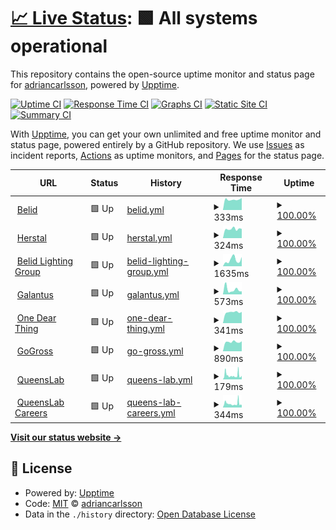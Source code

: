 # [📈 Live Status](https://adriancarlsson.github.io/uptime-adrian): <!--live status--> **🟩 All systems operational**

This repository contains the open-source uptime monitor and status page for [adriancarlsson](https://adriancarlsson.github.io/uptime-adrian), powered by [Upptime](https://github.com/upptime/upptime).

[![Uptime CI](https://github.com/adriancarlsson/uptime-adrian/workflows/Uptime%20CI/badge.svg)](https://github.com/adriancarlsson/uptime-adrian/actions?query=workflow%3A%22Uptime+CI%22)
[![Response Time CI](https://github.com/adriancarlsson/uptime-adrian/workflows/Response%20Time%20CI/badge.svg)](https://github.com/adriancarlsson/uptime-adrian/actions?query=workflow%3A%22Response+Time+CI%22)
[![Graphs CI](https://github.com/adriancarlsson/uptime-adrian/workflows/Graphs%20CI/badge.svg)](https://github.com/adriancarlsson/uptime-adrian/actions?query=workflow%3A%22Graphs+CI%22)
[![Static Site CI](https://github.com/adriancarlsson/uptime-adrian/workflows/Static%20Site%20CI/badge.svg)](https://github.com/adriancarlsson/uptime-adrian/actions?query=workflow%3A%22Static+Site+CI%22)
[![Summary CI](https://github.com/adriancarlsson/uptime-adrian/workflows/Summary%20CI/badge.svg)](https://github.com/adriancarlsson/uptime-adrian/actions?query=workflow%3A%22Summary+CI%22)

With [Upptime](https://upptime.js.org), you can get your own unlimited and free uptime monitor and status page, powered entirely by a GitHub repository. We use [Issues](https://github.com/adriancarlsson/uptime-adrian/issues) as incident reports, [Actions](https://github.com/adriancarlsson/uptime-adrian/actions) as uptime monitors, and [Pages](https://adriancarlsson.github.io/uptime-adrian) for the status page.

<!--start: status pages-->
<!-- This summary is generated by Upptime (https://github.com/upptime/upptime) -->
<!-- Do not edit this manually, your changes will be overwritten -->
<!-- prettier-ignore -->
| URL | Status | History | Response Time | Uptime |
| --- | ------ | ------- | ------------- | ------ |
| <img alt="" src="https://icons.duckduckgo.com/ip3/www.belid.se.ico" height="13"> [Belid](https://www.belid.se/sv-se) | 🟩 Up | [belid.yml](https://github.com/adriancarlsson/uptime-adrian/commits/HEAD/history/belid.yml) | <details><summary><img alt="Response time graph" src="./graphs/belid/response-time-week.png" height="20"> 333ms</summary><br><a href="https://adriancarlsson.github.io/uptime-adrian/history/belid"><img alt="Response time 333" src="https://img.shields.io/endpoint?url=https%3A%2F%2Fraw.githubusercontent.com%2Fadriancarlsson%2Fuptime-adrian%2FHEAD%2Fapi%2Fbelid%2Fresponse-time.json"></a><br><a href="https://adriancarlsson.github.io/uptime-adrian/history/belid"><img alt="24-hour response time 333" src="https://img.shields.io/endpoint?url=https%3A%2F%2Fraw.githubusercontent.com%2Fadriancarlsson%2Fuptime-adrian%2FHEAD%2Fapi%2Fbelid%2Fresponse-time-day.json"></a><br><a href="https://adriancarlsson.github.io/uptime-adrian/history/belid"><img alt="7-day response time 333" src="https://img.shields.io/endpoint?url=https%3A%2F%2Fraw.githubusercontent.com%2Fadriancarlsson%2Fuptime-adrian%2FHEAD%2Fapi%2Fbelid%2Fresponse-time-week.json"></a><br><a href="https://adriancarlsson.github.io/uptime-adrian/history/belid"><img alt="30-day response time 333" src="https://img.shields.io/endpoint?url=https%3A%2F%2Fraw.githubusercontent.com%2Fadriancarlsson%2Fuptime-adrian%2FHEAD%2Fapi%2Fbelid%2Fresponse-time-month.json"></a><br><a href="https://adriancarlsson.github.io/uptime-adrian/history/belid"><img alt="1-year response time 333" src="https://img.shields.io/endpoint?url=https%3A%2F%2Fraw.githubusercontent.com%2Fadriancarlsson%2Fuptime-adrian%2FHEAD%2Fapi%2Fbelid%2Fresponse-time-year.json"></a></details> | <details><summary><a href="https://adriancarlsson.github.io/uptime-adrian/history/belid">100.00%</a></summary><a href="https://adriancarlsson.github.io/uptime-adrian/history/belid"><img alt="All-time uptime 100.00%" src="https://img.shields.io/endpoint?url=https%3A%2F%2Fraw.githubusercontent.com%2Fadriancarlsson%2Fuptime-adrian%2FHEAD%2Fapi%2Fbelid%2Fuptime.json"></a><br><a href="https://adriancarlsson.github.io/uptime-adrian/history/belid"><img alt="24-hour uptime 100.00%" src="https://img.shields.io/endpoint?url=https%3A%2F%2Fraw.githubusercontent.com%2Fadriancarlsson%2Fuptime-adrian%2FHEAD%2Fapi%2Fbelid%2Fuptime-day.json"></a><br><a href="https://adriancarlsson.github.io/uptime-adrian/history/belid"><img alt="7-day uptime 100.00%" src="https://img.shields.io/endpoint?url=https%3A%2F%2Fraw.githubusercontent.com%2Fadriancarlsson%2Fuptime-adrian%2FHEAD%2Fapi%2Fbelid%2Fuptime-week.json"></a><br><a href="https://adriancarlsson.github.io/uptime-adrian/history/belid"><img alt="30-day uptime 100.00%" src="https://img.shields.io/endpoint?url=https%3A%2F%2Fraw.githubusercontent.com%2Fadriancarlsson%2Fuptime-adrian%2FHEAD%2Fapi%2Fbelid%2Fuptime-month.json"></a><br><a href="https://adriancarlsson.github.io/uptime-adrian/history/belid"><img alt="1-year uptime 100.00%" src="https://img.shields.io/endpoint?url=https%3A%2F%2Fraw.githubusercontent.com%2Fadriancarlsson%2Fuptime-adrian%2FHEAD%2Fapi%2Fbelid%2Fuptime-year.json"></a></details>
| <img alt="" src="https://icons.duckduckgo.com/ip3/www.herstal.dk.ico" height="13"> [Herstal](https://www.herstal.dk) | 🟩 Up | [herstal.yml](https://github.com/adriancarlsson/uptime-adrian/commits/HEAD/history/herstal.yml) | <details><summary><img alt="Response time graph" src="./graphs/herstal/response-time-week.png" height="20"> 324ms</summary><br><a href="https://adriancarlsson.github.io/uptime-adrian/history/herstal"><img alt="Response time 324" src="https://img.shields.io/endpoint?url=https%3A%2F%2Fraw.githubusercontent.com%2Fadriancarlsson%2Fuptime-adrian%2FHEAD%2Fapi%2Fherstal%2Fresponse-time.json"></a><br><a href="https://adriancarlsson.github.io/uptime-adrian/history/herstal"><img alt="24-hour response time 324" src="https://img.shields.io/endpoint?url=https%3A%2F%2Fraw.githubusercontent.com%2Fadriancarlsson%2Fuptime-adrian%2FHEAD%2Fapi%2Fherstal%2Fresponse-time-day.json"></a><br><a href="https://adriancarlsson.github.io/uptime-adrian/history/herstal"><img alt="7-day response time 324" src="https://img.shields.io/endpoint?url=https%3A%2F%2Fraw.githubusercontent.com%2Fadriancarlsson%2Fuptime-adrian%2FHEAD%2Fapi%2Fherstal%2Fresponse-time-week.json"></a><br><a href="https://adriancarlsson.github.io/uptime-adrian/history/herstal"><img alt="30-day response time 324" src="https://img.shields.io/endpoint?url=https%3A%2F%2Fraw.githubusercontent.com%2Fadriancarlsson%2Fuptime-adrian%2FHEAD%2Fapi%2Fherstal%2Fresponse-time-month.json"></a><br><a href="https://adriancarlsson.github.io/uptime-adrian/history/herstal"><img alt="1-year response time 324" src="https://img.shields.io/endpoint?url=https%3A%2F%2Fraw.githubusercontent.com%2Fadriancarlsson%2Fuptime-adrian%2FHEAD%2Fapi%2Fherstal%2Fresponse-time-year.json"></a></details> | <details><summary><a href="https://adriancarlsson.github.io/uptime-adrian/history/herstal">100.00%</a></summary><a href="https://adriancarlsson.github.io/uptime-adrian/history/herstal"><img alt="All-time uptime 100.00%" src="https://img.shields.io/endpoint?url=https%3A%2F%2Fraw.githubusercontent.com%2Fadriancarlsson%2Fuptime-adrian%2FHEAD%2Fapi%2Fherstal%2Fuptime.json"></a><br><a href="https://adriancarlsson.github.io/uptime-adrian/history/herstal"><img alt="24-hour uptime 100.00%" src="https://img.shields.io/endpoint?url=https%3A%2F%2Fraw.githubusercontent.com%2Fadriancarlsson%2Fuptime-adrian%2FHEAD%2Fapi%2Fherstal%2Fuptime-day.json"></a><br><a href="https://adriancarlsson.github.io/uptime-adrian/history/herstal"><img alt="7-day uptime 100.00%" src="https://img.shields.io/endpoint?url=https%3A%2F%2Fraw.githubusercontent.com%2Fadriancarlsson%2Fuptime-adrian%2FHEAD%2Fapi%2Fherstal%2Fuptime-week.json"></a><br><a href="https://adriancarlsson.github.io/uptime-adrian/history/herstal"><img alt="30-day uptime 100.00%" src="https://img.shields.io/endpoint?url=https%3A%2F%2Fraw.githubusercontent.com%2Fadriancarlsson%2Fuptime-adrian%2FHEAD%2Fapi%2Fherstal%2Fuptime-month.json"></a><br><a href="https://adriancarlsson.github.io/uptime-adrian/history/herstal"><img alt="1-year uptime 100.00%" src="https://img.shields.io/endpoint?url=https%3A%2F%2Fraw.githubusercontent.com%2Fadriancarlsson%2Fuptime-adrian%2FHEAD%2Fapi%2Fherstal%2Fuptime-year.json"></a></details>
| <img alt="" src="https://icons.duckduckgo.com/ip3/www.belidlightinggroup.com.ico" height="13"> [Belid Lighting Group](https://www.belidlightinggroup.com/sv-se) | 🟩 Up | [belid-lighting-group.yml](https://github.com/adriancarlsson/uptime-adrian/commits/HEAD/history/belid-lighting-group.yml) | <details><summary><img alt="Response time graph" src="./graphs/belid-lighting-group/response-time-week.png" height="20"> 1635ms</summary><br><a href="https://adriancarlsson.github.io/uptime-adrian/history/belid-lighting-group"><img alt="Response time 1635" src="https://img.shields.io/endpoint?url=https%3A%2F%2Fraw.githubusercontent.com%2Fadriancarlsson%2Fuptime-adrian%2FHEAD%2Fapi%2Fbelid-lighting-group%2Fresponse-time.json"></a><br><a href="https://adriancarlsson.github.io/uptime-adrian/history/belid-lighting-group"><img alt="24-hour response time 1635" src="https://img.shields.io/endpoint?url=https%3A%2F%2Fraw.githubusercontent.com%2Fadriancarlsson%2Fuptime-adrian%2FHEAD%2Fapi%2Fbelid-lighting-group%2Fresponse-time-day.json"></a><br><a href="https://adriancarlsson.github.io/uptime-adrian/history/belid-lighting-group"><img alt="7-day response time 1635" src="https://img.shields.io/endpoint?url=https%3A%2F%2Fraw.githubusercontent.com%2Fadriancarlsson%2Fuptime-adrian%2FHEAD%2Fapi%2Fbelid-lighting-group%2Fresponse-time-week.json"></a><br><a href="https://adriancarlsson.github.io/uptime-adrian/history/belid-lighting-group"><img alt="30-day response time 1635" src="https://img.shields.io/endpoint?url=https%3A%2F%2Fraw.githubusercontent.com%2Fadriancarlsson%2Fuptime-adrian%2FHEAD%2Fapi%2Fbelid-lighting-group%2Fresponse-time-month.json"></a><br><a href="https://adriancarlsson.github.io/uptime-adrian/history/belid-lighting-group"><img alt="1-year response time 1635" src="https://img.shields.io/endpoint?url=https%3A%2F%2Fraw.githubusercontent.com%2Fadriancarlsson%2Fuptime-adrian%2FHEAD%2Fapi%2Fbelid-lighting-group%2Fresponse-time-year.json"></a></details> | <details><summary><a href="https://adriancarlsson.github.io/uptime-adrian/history/belid-lighting-group">100.00%</a></summary><a href="https://adriancarlsson.github.io/uptime-adrian/history/belid-lighting-group"><img alt="All-time uptime 100.00%" src="https://img.shields.io/endpoint?url=https%3A%2F%2Fraw.githubusercontent.com%2Fadriancarlsson%2Fuptime-adrian%2FHEAD%2Fapi%2Fbelid-lighting-group%2Fuptime.json"></a><br><a href="https://adriancarlsson.github.io/uptime-adrian/history/belid-lighting-group"><img alt="24-hour uptime 100.00%" src="https://img.shields.io/endpoint?url=https%3A%2F%2Fraw.githubusercontent.com%2Fadriancarlsson%2Fuptime-adrian%2FHEAD%2Fapi%2Fbelid-lighting-group%2Fuptime-day.json"></a><br><a href="https://adriancarlsson.github.io/uptime-adrian/history/belid-lighting-group"><img alt="7-day uptime 100.00%" src="https://img.shields.io/endpoint?url=https%3A%2F%2Fraw.githubusercontent.com%2Fadriancarlsson%2Fuptime-adrian%2FHEAD%2Fapi%2Fbelid-lighting-group%2Fuptime-week.json"></a><br><a href="https://adriancarlsson.github.io/uptime-adrian/history/belid-lighting-group"><img alt="30-day uptime 100.00%" src="https://img.shields.io/endpoint?url=https%3A%2F%2Fraw.githubusercontent.com%2Fadriancarlsson%2Fuptime-adrian%2FHEAD%2Fapi%2Fbelid-lighting-group%2Fuptime-month.json"></a><br><a href="https://adriancarlsson.github.io/uptime-adrian/history/belid-lighting-group"><img alt="1-year uptime 100.00%" src="https://img.shields.io/endpoint?url=https%3A%2F%2Fraw.githubusercontent.com%2Fadriancarlsson%2Fuptime-adrian%2FHEAD%2Fapi%2Fbelid-lighting-group%2Fuptime-year.json"></a></details>
| <img alt="" src="https://icons.duckduckgo.com/ip3/www.galantus.se.ico" height="13"> [Galantus](https://www.galantus.se) | 🟩 Up | [galantus.yml](https://github.com/adriancarlsson/uptime-adrian/commits/HEAD/history/galantus.yml) | <details><summary><img alt="Response time graph" src="./graphs/galantus/response-time-week.png" height="20"> 573ms</summary><br><a href="https://adriancarlsson.github.io/uptime-adrian/history/galantus"><img alt="Response time 573" src="https://img.shields.io/endpoint?url=https%3A%2F%2Fraw.githubusercontent.com%2Fadriancarlsson%2Fuptime-adrian%2FHEAD%2Fapi%2Fgalantus%2Fresponse-time.json"></a><br><a href="https://adriancarlsson.github.io/uptime-adrian/history/galantus"><img alt="24-hour response time 573" src="https://img.shields.io/endpoint?url=https%3A%2F%2Fraw.githubusercontent.com%2Fadriancarlsson%2Fuptime-adrian%2FHEAD%2Fapi%2Fgalantus%2Fresponse-time-day.json"></a><br><a href="https://adriancarlsson.github.io/uptime-adrian/history/galantus"><img alt="7-day response time 573" src="https://img.shields.io/endpoint?url=https%3A%2F%2Fraw.githubusercontent.com%2Fadriancarlsson%2Fuptime-adrian%2FHEAD%2Fapi%2Fgalantus%2Fresponse-time-week.json"></a><br><a href="https://adriancarlsson.github.io/uptime-adrian/history/galantus"><img alt="30-day response time 573" src="https://img.shields.io/endpoint?url=https%3A%2F%2Fraw.githubusercontent.com%2Fadriancarlsson%2Fuptime-adrian%2FHEAD%2Fapi%2Fgalantus%2Fresponse-time-month.json"></a><br><a href="https://adriancarlsson.github.io/uptime-adrian/history/galantus"><img alt="1-year response time 573" src="https://img.shields.io/endpoint?url=https%3A%2F%2Fraw.githubusercontent.com%2Fadriancarlsson%2Fuptime-adrian%2FHEAD%2Fapi%2Fgalantus%2Fresponse-time-year.json"></a></details> | <details><summary><a href="https://adriancarlsson.github.io/uptime-adrian/history/galantus">100.00%</a></summary><a href="https://adriancarlsson.github.io/uptime-adrian/history/galantus"><img alt="All-time uptime 100.00%" src="https://img.shields.io/endpoint?url=https%3A%2F%2Fraw.githubusercontent.com%2Fadriancarlsson%2Fuptime-adrian%2FHEAD%2Fapi%2Fgalantus%2Fuptime.json"></a><br><a href="https://adriancarlsson.github.io/uptime-adrian/history/galantus"><img alt="24-hour uptime 100.00%" src="https://img.shields.io/endpoint?url=https%3A%2F%2Fraw.githubusercontent.com%2Fadriancarlsson%2Fuptime-adrian%2FHEAD%2Fapi%2Fgalantus%2Fuptime-day.json"></a><br><a href="https://adriancarlsson.github.io/uptime-adrian/history/galantus"><img alt="7-day uptime 100.00%" src="https://img.shields.io/endpoint?url=https%3A%2F%2Fraw.githubusercontent.com%2Fadriancarlsson%2Fuptime-adrian%2FHEAD%2Fapi%2Fgalantus%2Fuptime-week.json"></a><br><a href="https://adriancarlsson.github.io/uptime-adrian/history/galantus"><img alt="30-day uptime 100.00%" src="https://img.shields.io/endpoint?url=https%3A%2F%2Fraw.githubusercontent.com%2Fadriancarlsson%2Fuptime-adrian%2FHEAD%2Fapi%2Fgalantus%2Fuptime-month.json"></a><br><a href="https://adriancarlsson.github.io/uptime-adrian/history/galantus"><img alt="1-year uptime 100.00%" src="https://img.shields.io/endpoint?url=https%3A%2F%2Fraw.githubusercontent.com%2Fadriancarlsson%2Fuptime-adrian%2FHEAD%2Fapi%2Fgalantus%2Fuptime-year.json"></a></details>
| <img alt="" src="https://icons.duckduckgo.com/ip3/onedearthing.com.ico" height="13"> [One Dear Thing](https://onedearthing.com) | 🟩 Up | [one-dear-thing.yml](https://github.com/adriancarlsson/uptime-adrian/commits/HEAD/history/one-dear-thing.yml) | <details><summary><img alt="Response time graph" src="./graphs/one-dear-thing/response-time-week.png" height="20"> 341ms</summary><br><a href="https://adriancarlsson.github.io/uptime-adrian/history/one-dear-thing"><img alt="Response time 341" src="https://img.shields.io/endpoint?url=https%3A%2F%2Fraw.githubusercontent.com%2Fadriancarlsson%2Fuptime-adrian%2FHEAD%2Fapi%2Fone-dear-thing%2Fresponse-time.json"></a><br><a href="https://adriancarlsson.github.io/uptime-adrian/history/one-dear-thing"><img alt="24-hour response time 341" src="https://img.shields.io/endpoint?url=https%3A%2F%2Fraw.githubusercontent.com%2Fadriancarlsson%2Fuptime-adrian%2FHEAD%2Fapi%2Fone-dear-thing%2Fresponse-time-day.json"></a><br><a href="https://adriancarlsson.github.io/uptime-adrian/history/one-dear-thing"><img alt="7-day response time 341" src="https://img.shields.io/endpoint?url=https%3A%2F%2Fraw.githubusercontent.com%2Fadriancarlsson%2Fuptime-adrian%2FHEAD%2Fapi%2Fone-dear-thing%2Fresponse-time-week.json"></a><br><a href="https://adriancarlsson.github.io/uptime-adrian/history/one-dear-thing"><img alt="30-day response time 341" src="https://img.shields.io/endpoint?url=https%3A%2F%2Fraw.githubusercontent.com%2Fadriancarlsson%2Fuptime-adrian%2FHEAD%2Fapi%2Fone-dear-thing%2Fresponse-time-month.json"></a><br><a href="https://adriancarlsson.github.io/uptime-adrian/history/one-dear-thing"><img alt="1-year response time 341" src="https://img.shields.io/endpoint?url=https%3A%2F%2Fraw.githubusercontent.com%2Fadriancarlsson%2Fuptime-adrian%2FHEAD%2Fapi%2Fone-dear-thing%2Fresponse-time-year.json"></a></details> | <details><summary><a href="https://adriancarlsson.github.io/uptime-adrian/history/one-dear-thing">100.00%</a></summary><a href="https://adriancarlsson.github.io/uptime-adrian/history/one-dear-thing"><img alt="All-time uptime 100.00%" src="https://img.shields.io/endpoint?url=https%3A%2F%2Fraw.githubusercontent.com%2Fadriancarlsson%2Fuptime-adrian%2FHEAD%2Fapi%2Fone-dear-thing%2Fuptime.json"></a><br><a href="https://adriancarlsson.github.io/uptime-adrian/history/one-dear-thing"><img alt="24-hour uptime 100.00%" src="https://img.shields.io/endpoint?url=https%3A%2F%2Fraw.githubusercontent.com%2Fadriancarlsson%2Fuptime-adrian%2FHEAD%2Fapi%2Fone-dear-thing%2Fuptime-day.json"></a><br><a href="https://adriancarlsson.github.io/uptime-adrian/history/one-dear-thing"><img alt="7-day uptime 100.00%" src="https://img.shields.io/endpoint?url=https%3A%2F%2Fraw.githubusercontent.com%2Fadriancarlsson%2Fuptime-adrian%2FHEAD%2Fapi%2Fone-dear-thing%2Fuptime-week.json"></a><br><a href="https://adriancarlsson.github.io/uptime-adrian/history/one-dear-thing"><img alt="30-day uptime 100.00%" src="https://img.shields.io/endpoint?url=https%3A%2F%2Fraw.githubusercontent.com%2Fadriancarlsson%2Fuptime-adrian%2FHEAD%2Fapi%2Fone-dear-thing%2Fuptime-month.json"></a><br><a href="https://adriancarlsson.github.io/uptime-adrian/history/one-dear-thing"><img alt="1-year uptime 100.00%" src="https://img.shields.io/endpoint?url=https%3A%2F%2Fraw.githubusercontent.com%2Fadriancarlsson%2Fuptime-adrian%2FHEAD%2Fapi%2Fone-dear-thing%2Fuptime-year.json"></a></details>
| <img alt="" src="https://icons.duckduckgo.com/ip3/gogross.se.ico" height="13"> [GoGross](https://gogross.se) | 🟩 Up | [go-gross.yml](https://github.com/adriancarlsson/uptime-adrian/commits/HEAD/history/go-gross.yml) | <details><summary><img alt="Response time graph" src="./graphs/go-gross/response-time-week.png" height="20"> 890ms</summary><br><a href="https://adriancarlsson.github.io/uptime-adrian/history/go-gross"><img alt="Response time 890" src="https://img.shields.io/endpoint?url=https%3A%2F%2Fraw.githubusercontent.com%2Fadriancarlsson%2Fuptime-adrian%2FHEAD%2Fapi%2Fgo-gross%2Fresponse-time.json"></a><br><a href="https://adriancarlsson.github.io/uptime-adrian/history/go-gross"><img alt="24-hour response time 890" src="https://img.shields.io/endpoint?url=https%3A%2F%2Fraw.githubusercontent.com%2Fadriancarlsson%2Fuptime-adrian%2FHEAD%2Fapi%2Fgo-gross%2Fresponse-time-day.json"></a><br><a href="https://adriancarlsson.github.io/uptime-adrian/history/go-gross"><img alt="7-day response time 890" src="https://img.shields.io/endpoint?url=https%3A%2F%2Fraw.githubusercontent.com%2Fadriancarlsson%2Fuptime-adrian%2FHEAD%2Fapi%2Fgo-gross%2Fresponse-time-week.json"></a><br><a href="https://adriancarlsson.github.io/uptime-adrian/history/go-gross"><img alt="30-day response time 890" src="https://img.shields.io/endpoint?url=https%3A%2F%2Fraw.githubusercontent.com%2Fadriancarlsson%2Fuptime-adrian%2FHEAD%2Fapi%2Fgo-gross%2Fresponse-time-month.json"></a><br><a href="https://adriancarlsson.github.io/uptime-adrian/history/go-gross"><img alt="1-year response time 890" src="https://img.shields.io/endpoint?url=https%3A%2F%2Fraw.githubusercontent.com%2Fadriancarlsson%2Fuptime-adrian%2FHEAD%2Fapi%2Fgo-gross%2Fresponse-time-year.json"></a></details> | <details><summary><a href="https://adriancarlsson.github.io/uptime-adrian/history/go-gross">100.00%</a></summary><a href="https://adriancarlsson.github.io/uptime-adrian/history/go-gross"><img alt="All-time uptime 100.00%" src="https://img.shields.io/endpoint?url=https%3A%2F%2Fraw.githubusercontent.com%2Fadriancarlsson%2Fuptime-adrian%2FHEAD%2Fapi%2Fgo-gross%2Fuptime.json"></a><br><a href="https://adriancarlsson.github.io/uptime-adrian/history/go-gross"><img alt="24-hour uptime 100.00%" src="https://img.shields.io/endpoint?url=https%3A%2F%2Fraw.githubusercontent.com%2Fadriancarlsson%2Fuptime-adrian%2FHEAD%2Fapi%2Fgo-gross%2Fuptime-day.json"></a><br><a href="https://adriancarlsson.github.io/uptime-adrian/history/go-gross"><img alt="7-day uptime 100.00%" src="https://img.shields.io/endpoint?url=https%3A%2F%2Fraw.githubusercontent.com%2Fadriancarlsson%2Fuptime-adrian%2FHEAD%2Fapi%2Fgo-gross%2Fuptime-week.json"></a><br><a href="https://adriancarlsson.github.io/uptime-adrian/history/go-gross"><img alt="30-day uptime 100.00%" src="https://img.shields.io/endpoint?url=https%3A%2F%2Fraw.githubusercontent.com%2Fadriancarlsson%2Fuptime-adrian%2FHEAD%2Fapi%2Fgo-gross%2Fuptime-month.json"></a><br><a href="https://adriancarlsson.github.io/uptime-adrian/history/go-gross"><img alt="1-year uptime 100.00%" src="https://img.shields.io/endpoint?url=https%3A%2F%2Fraw.githubusercontent.com%2Fadriancarlsson%2Fuptime-adrian%2FHEAD%2Fapi%2Fgo-gross%2Fuptime-year.json"></a></details>
| <img alt="" src="https://icons.duckduckgo.com/ip3/www.queenslab.co.ico" height="13"> [QueensLab](https://www.queenslab.co) | 🟩 Up | [queens-lab.yml](https://github.com/adriancarlsson/uptime-adrian/commits/HEAD/history/queens-lab.yml) | <details><summary><img alt="Response time graph" src="./graphs/queens-lab/response-time-week.png" height="20"> 179ms</summary><br><a href="https://adriancarlsson.github.io/uptime-adrian/history/queens-lab"><img alt="Response time 179" src="https://img.shields.io/endpoint?url=https%3A%2F%2Fraw.githubusercontent.com%2Fadriancarlsson%2Fuptime-adrian%2FHEAD%2Fapi%2Fqueens-lab%2Fresponse-time.json"></a><br><a href="https://adriancarlsson.github.io/uptime-adrian/history/queens-lab"><img alt="24-hour response time 160" src="https://img.shields.io/endpoint?url=https%3A%2F%2Fraw.githubusercontent.com%2Fadriancarlsson%2Fuptime-adrian%2FHEAD%2Fapi%2Fqueens-lab%2Fresponse-time-day.json"></a><br><a href="https://adriancarlsson.github.io/uptime-adrian/history/queens-lab"><img alt="7-day response time 179" src="https://img.shields.io/endpoint?url=https%3A%2F%2Fraw.githubusercontent.com%2Fadriancarlsson%2Fuptime-adrian%2FHEAD%2Fapi%2Fqueens-lab%2Fresponse-time-week.json"></a><br><a href="https://adriancarlsson.github.io/uptime-adrian/history/queens-lab"><img alt="30-day response time 179" src="https://img.shields.io/endpoint?url=https%3A%2F%2Fraw.githubusercontent.com%2Fadriancarlsson%2Fuptime-adrian%2FHEAD%2Fapi%2Fqueens-lab%2Fresponse-time-month.json"></a><br><a href="https://adriancarlsson.github.io/uptime-adrian/history/queens-lab"><img alt="1-year response time 179" src="https://img.shields.io/endpoint?url=https%3A%2F%2Fraw.githubusercontent.com%2Fadriancarlsson%2Fuptime-adrian%2FHEAD%2Fapi%2Fqueens-lab%2Fresponse-time-year.json"></a></details> | <details><summary><a href="https://adriancarlsson.github.io/uptime-adrian/history/queens-lab">100.00%</a></summary><a href="https://adriancarlsson.github.io/uptime-adrian/history/queens-lab"><img alt="All-time uptime 100.00%" src="https://img.shields.io/endpoint?url=https%3A%2F%2Fraw.githubusercontent.com%2Fadriancarlsson%2Fuptime-adrian%2FHEAD%2Fapi%2Fqueens-lab%2Fuptime.json"></a><br><a href="https://adriancarlsson.github.io/uptime-adrian/history/queens-lab"><img alt="24-hour uptime 100.00%" src="https://img.shields.io/endpoint?url=https%3A%2F%2Fraw.githubusercontent.com%2Fadriancarlsson%2Fuptime-adrian%2FHEAD%2Fapi%2Fqueens-lab%2Fuptime-day.json"></a><br><a href="https://adriancarlsson.github.io/uptime-adrian/history/queens-lab"><img alt="7-day uptime 100.00%" src="https://img.shields.io/endpoint?url=https%3A%2F%2Fraw.githubusercontent.com%2Fadriancarlsson%2Fuptime-adrian%2FHEAD%2Fapi%2Fqueens-lab%2Fuptime-week.json"></a><br><a href="https://adriancarlsson.github.io/uptime-adrian/history/queens-lab"><img alt="30-day uptime 100.00%" src="https://img.shields.io/endpoint?url=https%3A%2F%2Fraw.githubusercontent.com%2Fadriancarlsson%2Fuptime-adrian%2FHEAD%2Fapi%2Fqueens-lab%2Fuptime-month.json"></a><br><a href="https://adriancarlsson.github.io/uptime-adrian/history/queens-lab"><img alt="1-year uptime 100.00%" src="https://img.shields.io/endpoint?url=https%3A%2F%2Fraw.githubusercontent.com%2Fadriancarlsson%2Fuptime-adrian%2FHEAD%2Fapi%2Fqueens-lab%2Fuptime-year.json"></a></details>
| <img alt="" src="https://icons.duckduckgo.com/ip3/join.queenslab.se.ico" height="13"> [QueensLab Careers](https://join.queenslab.se) | 🟩 Up | [queens-lab-careers.yml](https://github.com/adriancarlsson/uptime-adrian/commits/HEAD/history/queens-lab-careers.yml) | <details><summary><img alt="Response time graph" src="./graphs/queens-lab-careers/response-time-week.png" height="20"> 344ms</summary><br><a href="https://adriancarlsson.github.io/uptime-adrian/history/queens-lab-careers"><img alt="Response time 344" src="https://img.shields.io/endpoint?url=https%3A%2F%2Fraw.githubusercontent.com%2Fadriancarlsson%2Fuptime-adrian%2FHEAD%2Fapi%2Fqueens-lab-careers%2Fresponse-time.json"></a><br><a href="https://adriancarlsson.github.io/uptime-adrian/history/queens-lab-careers"><img alt="24-hour response time 321" src="https://img.shields.io/endpoint?url=https%3A%2F%2Fraw.githubusercontent.com%2Fadriancarlsson%2Fuptime-adrian%2FHEAD%2Fapi%2Fqueens-lab-careers%2Fresponse-time-day.json"></a><br><a href="https://adriancarlsson.github.io/uptime-adrian/history/queens-lab-careers"><img alt="7-day response time 344" src="https://img.shields.io/endpoint?url=https%3A%2F%2Fraw.githubusercontent.com%2Fadriancarlsson%2Fuptime-adrian%2FHEAD%2Fapi%2Fqueens-lab-careers%2Fresponse-time-week.json"></a><br><a href="https://adriancarlsson.github.io/uptime-adrian/history/queens-lab-careers"><img alt="30-day response time 344" src="https://img.shields.io/endpoint?url=https%3A%2F%2Fraw.githubusercontent.com%2Fadriancarlsson%2Fuptime-adrian%2FHEAD%2Fapi%2Fqueens-lab-careers%2Fresponse-time-month.json"></a><br><a href="https://adriancarlsson.github.io/uptime-adrian/history/queens-lab-careers"><img alt="1-year response time 344" src="https://img.shields.io/endpoint?url=https%3A%2F%2Fraw.githubusercontent.com%2Fadriancarlsson%2Fuptime-adrian%2FHEAD%2Fapi%2Fqueens-lab-careers%2Fresponse-time-year.json"></a></details> | <details><summary><a href="https://adriancarlsson.github.io/uptime-adrian/history/queens-lab-careers">100.00%</a></summary><a href="https://adriancarlsson.github.io/uptime-adrian/history/queens-lab-careers"><img alt="All-time uptime 100.00%" src="https://img.shields.io/endpoint?url=https%3A%2F%2Fraw.githubusercontent.com%2Fadriancarlsson%2Fuptime-adrian%2FHEAD%2Fapi%2Fqueens-lab-careers%2Fuptime.json"></a><br><a href="https://adriancarlsson.github.io/uptime-adrian/history/queens-lab-careers"><img alt="24-hour uptime 100.00%" src="https://img.shields.io/endpoint?url=https%3A%2F%2Fraw.githubusercontent.com%2Fadriancarlsson%2Fuptime-adrian%2FHEAD%2Fapi%2Fqueens-lab-careers%2Fuptime-day.json"></a><br><a href="https://adriancarlsson.github.io/uptime-adrian/history/queens-lab-careers"><img alt="7-day uptime 100.00%" src="https://img.shields.io/endpoint?url=https%3A%2F%2Fraw.githubusercontent.com%2Fadriancarlsson%2Fuptime-adrian%2FHEAD%2Fapi%2Fqueens-lab-careers%2Fuptime-week.json"></a><br><a href="https://adriancarlsson.github.io/uptime-adrian/history/queens-lab-careers"><img alt="30-day uptime 100.00%" src="https://img.shields.io/endpoint?url=https%3A%2F%2Fraw.githubusercontent.com%2Fadriancarlsson%2Fuptime-adrian%2FHEAD%2Fapi%2Fqueens-lab-careers%2Fuptime-month.json"></a><br><a href="https://adriancarlsson.github.io/uptime-adrian/history/queens-lab-careers"><img alt="1-year uptime 100.00%" src="https://img.shields.io/endpoint?url=https%3A%2F%2Fraw.githubusercontent.com%2Fadriancarlsson%2Fuptime-adrian%2FHEAD%2Fapi%2Fqueens-lab-careers%2Fuptime-year.json"></a></details>

<!--end: status pages-->

[**Visit our status website →**](https://adriancarlsson.github.io/uptime-adrian)

## 📄 License

- Powered by: [Upptime](https://github.com/upptime/upptime)
- Code: [MIT](./LICENSE) © [adriancarlsson](https://adriancarlsson.github.io/uptime-adrian)
- Data in the `./history` directory: [Open Database License](https://opendatacommons.org/licenses/odbl/1-0/)
